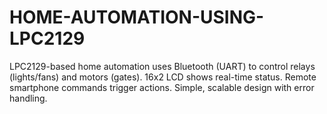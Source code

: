 # HOME-AUTOMATION-USING-LPC2129
LPC2129-based home automation uses Bluetooth (UART) to control relays (lights/fans) and motors (gates). 16x2 LCD shows real-time status. Remote smartphone commands trigger actions. Simple, scalable design with error handling.
